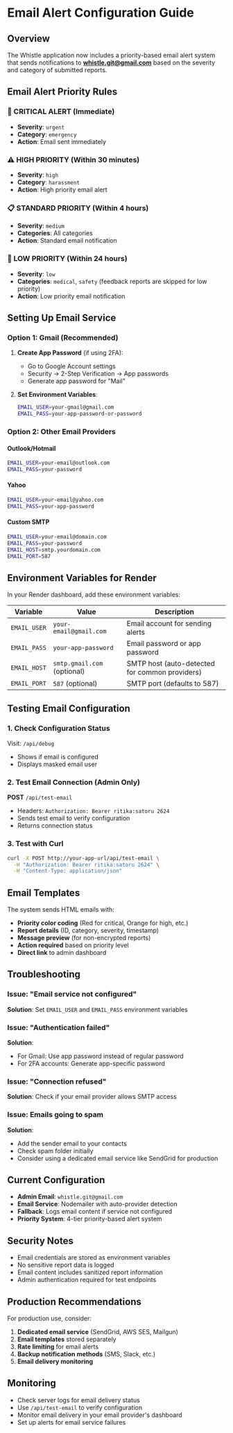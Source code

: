 # Email Alert Configuration Guide

## Overview

The Whistle application now includes a priority-based email alert system that sends notifications to **whistle.git@gmail.com** based on the severity and category of submitted reports.

## Email Alert Priority Rules

### 🚨 CRITICAL ALERT (Immediate)
- **Severity**: `urgent`
- **Category**: `emergency`
- **Action**: Email sent immediately

### ⚠️ HIGH PRIORITY (Within 30 minutes)
- **Severity**: `high`
- **Category**: `harassment`
- **Action**: High priority email alert

### 📋 STANDARD PRIORITY (Within 4 hours)
- **Severity**: `medium`
- **Categories**: All categories
- **Action**: Standard email notification

### 📝 LOW PRIORITY (Within 24 hours)
- **Severity**: `low`
- **Categories**: `medical`, `safety` (feedback reports are skipped for low priority)
- **Action**: Low priority email notification

## Setting Up Email Service

### Option 1: Gmail (Recommended)

1. **Create App Password** (if using 2FA):
   - Go to Google Account settings
   - Security → 2-Step Verification → App passwords
   - Generate app password for "Mail"

2. **Set Environment Variables**:
   ```bash
   EMAIL_USER=your-gmail@gmail.com
   EMAIL_PASS=your-app-password-or-password
   ```

### Option 2: Other Email Providers

#### Outlook/Hotmail
```bash
EMAIL_USER=your-email@outlook.com
EMAIL_PASS=your-password
```

#### Yahoo
```bash
EMAIL_USER=your-email@yahoo.com
EMAIL_PASS=your-app-password
```

#### Custom SMTP
```bash
EMAIL_USER=your-email@domain.com
EMAIL_PASS=your-password
EMAIL_HOST=smtp.yourdomain.com
EMAIL_PORT=587
```

## Environment Variables for Render

In your Render dashboard, add these environment variables:

| Variable | Value | Description |
|----------|-------|-------------|
| `EMAIL_USER` | `your-email@gmail.com` | Email account for sending alerts |
| `EMAIL_PASS` | `your-app-password` | Email password or app password |
| `EMAIL_HOST` | `smtp.gmail.com` (optional) | SMTP host (auto-detected for common providers) |
| `EMAIL_PORT` | `587` (optional) | SMTP port (defaults to 587) |

## Testing Email Configuration

### 1. Check Configuration Status
Visit: `/api/debug`
- Shows if email is configured
- Displays masked email user

### 2. Test Email Connection (Admin Only)
**POST** `/api/test-email`
- Headers: `Authorization: Bearer ritika:satoru 2624`
- Sends test email to verify configuration
- Returns connection status

### 3. Test with Curl
```bash
curl -X POST http://your-app-url/api/test-email \
  -H "Authorization: Bearer ritika:satoru 2624" \
  -H "Content-Type: application/json"
```

## Email Templates

The system sends HTML emails with:
- **Priority color coding** (Red for critical, Orange for high, etc.)
- **Report details** (ID, category, severity, timestamp)
- **Message preview** (for non-encrypted reports)
- **Action required** based on priority level
- **Direct link** to admin dashboard

## Troubleshooting

### Issue: "Email service not configured"
**Solution**: Set `EMAIL_USER` and `EMAIL_PASS` environment variables

### Issue: "Authentication failed"
**Solution**: 
- For Gmail: Use app password instead of regular password
- For 2FA accounts: Generate app-specific password

### Issue: "Connection refused"
**Solution**: Check if your email provider allows SMTP access

### Issue: Emails going to spam
**Solution**: 
- Add the sender email to your contacts
- Check spam folder initially
- Consider using a dedicated email service like SendGrid for production

## Current Configuration

- **Admin Email**: `whistle.git@gmail.com`
- **Email Service**: Nodemailer with auto-provider detection
- **Fallback**: Logs email content if service not configured
- **Priority System**: 4-tier priority-based alert system

## Security Notes

- Email credentials are stored as environment variables
- No sensitive report data is logged
- Email content includes sanitized report information
- Admin authentication required for test endpoints

## Production Recommendations

For production use, consider:
1. **Dedicated email service** (SendGrid, AWS SES, Mailgun)
2. **Email templates** stored separately
3. **Rate limiting** for email alerts
4. **Backup notification methods** (SMS, Slack, etc.)
5. **Email delivery monitoring**

## Monitoring

- Check server logs for email delivery status
- Use `/api/test-email` to verify configuration
- Monitor email delivery in your email provider's dashboard
- Set up alerts for email service failures
